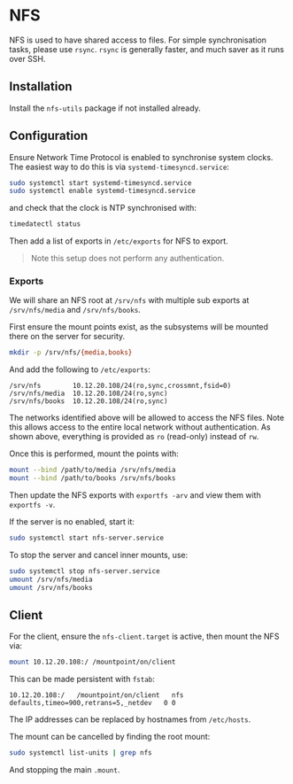 # NFS

NFS is used to have shared access to files. For simple synchronisation tasks, please use `rsync`.
`rsync` is generally faster, and much saver as it runs over SSH.

## Installation

Install the `nfs-utils` package if not installed already.

## Configuration

Ensure Network Time Protocol is enabled to synchronise system clocks. The easiest way to do this is
via `systemd-timesyncd.service`:

```sh
sudo systemctl start systemd-timesyncd.service
sudo systemctl enable systemd-timesyncd.service
```

and check that the clock is NTP synchronised with:

```sh
timedatectl status
```

Then add a list of exports in `/etc/exports` for NFS to export.

> Note this setup does not perform any authentication.

### Exports

We will share an NFS root at `/srv/nfs` with multiple sub exports at `/srv/nfs/media` and
`/srv/nfs/books`.

First ensure the mount points exist, as the subsystems will be mounted there on the server for
security.

```sh
mkdir -p /srv/nfs/{media,books}
```

And add the following to `/etc/exports`:

```
/srv/nfs        10.12.20.108/24(ro,sync,crossmnt,fsid=0)
/srv/nfs/media  10.12.20.108/24(ro,sync)
/srv/nfs/books  10.12.20.108/24(ro,sync)
```

The networks identified above will be allowed to access the NFS files. Note this allows access to
the entire local network without authentication. As shown above, everything is provided as `ro`
(read-only) instead of `rw`.

Once this is performed, mount the points with:

```sh
mount --bind /path/to/media /srv/nfs/media
mount --bind /path/to/books /srv/nfs/books
```

Then update the NFS exports with `exportfs -arv` and view them with `exportfs -v`.

If the server is no enabled, start it:

```sh
sudo systemctl start nfs-server.service
```

To stop the server and cancel inner mounts, use:

```sh
sudo systemctl stop nfs-server.service
umount /srv/nfs/media
umount /srv/nfs/books
```

## Client

For the client, ensure the `nfs-client.target` is active, then mount the NFS via:

```sh
mount 10.12.20.108:/ /mountpoint/on/client
```

This can be made persistent with `fstab`:

```
10.12.20.108:/   /mountpoint/on/client   nfs   defaults,timeo=900,retrans=5,_netdev   0 0
```

The IP addresses can be replaced by hostnames from `/etc/hosts`.

The mount can be cancelled by finding the root mount:

```sh
sudo systemctl list-units | grep nfs
```

And stopping the main `.mount`.

